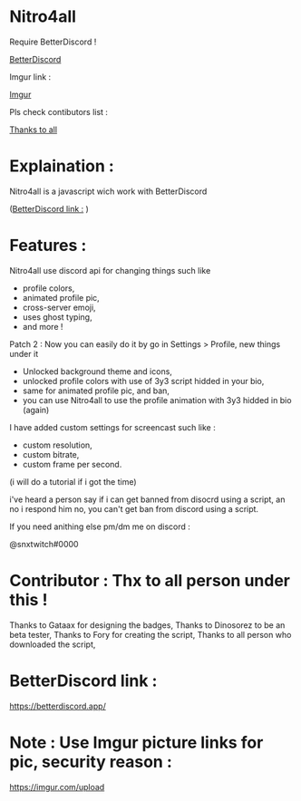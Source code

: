 # Nitro4all

Require BetterDiscord ! 

[BetterDiscord](https://github.com/Fory-Pride/Nitro4all/blob/main/README.md#betterdiscord-link-)

Imgur link :

[Imgur](https://github.com/Fory-Pride/Nitro4all/blob/main/README.md#note--use-imgur-picture-links-for-pic-security-reason-)



Pls check contibutors list :

[Thanks to all](https://github.com/Fory-Pride/Nitro4all/blob/main/README.md#contributor--thx-to-all-person-under-this-)


# Explaination :
Nitro4all is a javascript wich work with BetterDiscord 

([BetterDiscord link :](https://github.com/Fory-Pride/Nitro4all/blob/main/README.md#betterdiscord-link-) )


# Features : 
Nitro4all use discord api for changing things such like 
- profile colors,
- animated profile pic,
- cross-server emoji,
- uses ghost typing,
- and more !

Patch 2 : Now you can easily do it by go in Settings > Profile, new things under it

- Unlocked background theme and icons,
- unlocked profile colors with use of 3y3 script hidded in your bio,
- same for animated profile pic, and ban,
-  you can use Nitro4all to use the profile animation with 3y3 hidded in bio (again)
  
  I have added custom settings for screencast such like :
  
- custom resolution,
- custom bitrate,
- custom frame per second.

(i will do a tutorial if i got the time)



i've heard a person say if i can get banned from disocrd using a script, an no i respond him no, you can't get ban from discord using a script. 



If you need anithing else pm/dm me on discord : 

@snxtwitch#0000




# Contributor : Thx to all person under this !

Thanks to Gataax for designing the badges,
Thanks to Dinosorez to be an beta tester, 
Thanks to Fory for creating the script, 
Thanks to all person who downloaded the script,

# BetterDiscord link : 
https://betterdiscord.app/

# Note : Use Imgur picture links for pic, security reason :
https://imgur.com/upload



